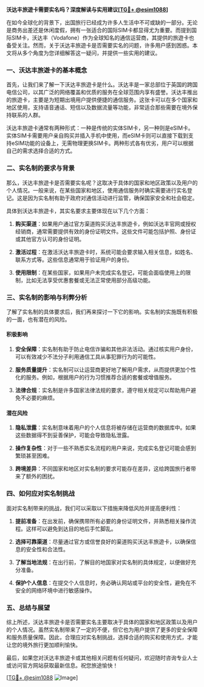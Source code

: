 **沃达丰旅遊卡需要实名吗？深度解读与实用建议[[TG💪+ @esim1088](https://t.me/s/esim1088)]**

在如今全球化的背景下，出国旅行已经成为许多人生活中不可或缺的一部分。无论是商务出差还是休闲度假，拥有一张适合的国际SIM卡都显得尤为重要。而提到国际SIM卡，沃达丰（Vodafone）作为全球知名的通信运营商，其提供的旅遊卡也备受关注。然而，关于沃达丰旅遊卡是否需要实名的问题，许多用户感到困惑。本文将从多个角度为您详细解答这一疑问，并提供一些实用的建议。

### 一、沃达丰旅遊卡的基本概念

首先，让我们来了解一下沃达丰旅遊卡是什么。沃达丰是一家总部位于英国的跨国电信公司，以其广泛的网络覆盖和优质的服务在全球范围内享有盛誉。沃达丰推出的旅遊卡，主要是为短期出境用户提供便捷的通信服务。这张卡可以在多个国家和地区使用，支持语音通话、短信以及数据流量等功能，非常适合那些需要在境外保持联系的人群。

沃达丰旅遊卡通常有两种形式：一种是传统的实体SIM卡，另一种则是eSIM卡。实体SIM卡需要用户亲自购买并插入手机中使用，而eSIM卡则可以直接下载到支持eSIM功能的设备上，无需物理更换SIM卡。两种形式各有优劣，用户可以根据自己的需求选择合适的方式。

### 二、实名制的要求与背景

那么，沃达丰旅遊卡是否需要实名呢？这取决于具体的国家和地区政策以及用户的个人情况。一般来说，在某些国家和地区，使用通信服务时确实需要进行实名登记。这是因为实名制有助于政府对通信活动进行监管，确保国家安全和社会稳定。

具体到沃达丰旅遊卡，其实名要求主要体现在以下几个方面：

1. **购买渠道**：如果用户通过官方渠道购买沃达丰旅遊卡，例如沃达丰官网或授权经销商，通常需要提供有效的身份证明文件。这些文件可能包括护照、身份证或其他官方认可的身份证明。

2. **激活过程**：在激活沃达丰旅遊卡时，系统可能会要求输入相关信息，如姓名、联系方式等。这些信息通常用于验证用户的身份。

3. **使用限制**：在某些国家，如果用户未完成实名登记，可能会面临使用上的限制，比如无法享受优惠套餐或无法正常使用部分高级功能。

### 三、实名制的影响与利弊分析

了解了实名制的具体要求后，我们再来探讨一下它的影响。实名制的实施既有积极的一面，也有潜在的风险。

#### 积极影响

1. **安全保障**：实名制有助于防止电信诈骗和其他非法活动。通过核实用户身份，可以有效减少不法分子利用通信工具从事犯罪行为的可能性。
   
2. **服务质量提升**：实名制可以让运营商更好地了解用户需求，从而提供更加个性化的服务。例如，根据用户的行为习惯推荐合适的套餐或增值服务。

3. **法律合规**：实名制是许多国家法律法规的要求，遵守相关规定可以帮助用户避免不必要的麻烦。

#### 潜在风险

1. **隐私泄露**：实名制意味着用户的个人信息将被存储在运营商的数据库中。如果这些数据得不到妥善保护，可能会导致隐私泄露。

2. **操作复杂性**：对于一些不熟悉实名流程的用户来说，完成实名登记可能会感到繁琐甚至困难。

3. **跨境差异**：不同国家和地区对实名制的要求可能存在差异，这给跨国旅行者带来了额外的困扰。

### 四、如何应对实名制挑战

面对实名制带来的挑战，我们可以采取以下措施来降低风险并提高便利性：

1. **提前准备**：在出发前，确保携带所有必要的身份证明文件，并熟悉相关操作流程。这样可以避免到达目的地后手忙脚乱。

2. **选择可靠渠道**：尽量通过官方或信誉良好的渠道购买沃达丰旅遊卡，以确保信息的安全性和合法性。

3. **了解当地法规**：在出行前，了解目的地国家对实名制的具体规定，以便做好充分准备。

4. **保护个人信息**：在提交个人信息时，务必确认网站或平台的安全性，避免在不安全的网络环境中进行敏感操作。

### 五、总结与展望

综上所述，沃达丰旅遊卡是否需要实名主要取决于具体的国家和地区政策以及用户的个人情况。虽然实名制带来了一定的不便，但它也为用户提供了更多的安全保障和服务质量保障。因此，合理应对实名制挑战，选择合适的购买和使用方式，才能让您的境外旅行更加顺利愉快。

最后，如果您对沃达丰旅遊卡或其他相关问题有任何疑问，欢迎随时咨询专业人士或访问官方网站获取最新信息。祝您旅途愉快！

[[TG💪+ @esim1088](https://t.me/s/esim1088) ![Image](https://i.postimg.cc/4NQfJmqS/Snipaste-2025-05-13-00-14-12.png)]